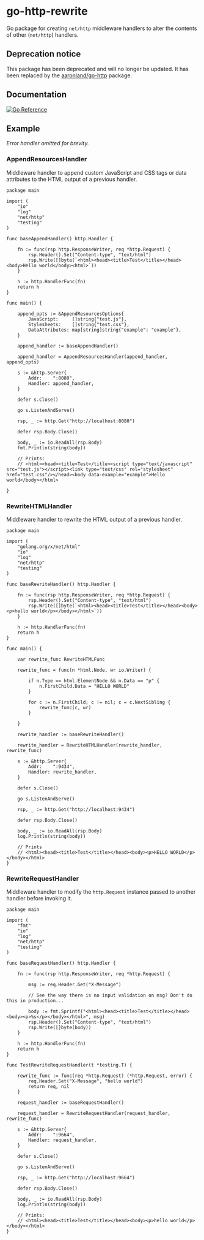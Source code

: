 # go-http-rewrite

Go package for creating `net/http` middleware handlers to alter the contents of other (`net/http`) handlers.

## Deprecation notice

This package has been deprecated and will no longer be updated. It has been replaced by the [aaronland/go-http](https://github.com/aaronland/go-http) package.

## Documentation

[![Go Reference](https://pkg.go.dev/badge/github.com/aaronland/go-http-rewrite.svg)](https://pkg.go.dev/github.com/aaronland/go-http-rewrite)

## Example

_Error handler omitted for brevity._

### AppendResourcesHandler

Middleware handler to append custom JavaScript and CSS tags or data attributes to the HTML output of a previous handler.

```
package main

import (
	"io"
	"log"
	"net/http"
	"testing"
)

func baseAppendHandler() http.Handler {

	fn := func(rsp http.ResponseWriter, req *http.Request) {
		rsp.Header().Set("Content-type", "text/html")
		rsp.Write([]byte(`<html><head><title>Test</title></head><body>Hello world</body><html>`))
	}

	h := http.HandlerFunc(fn)
	return h
}

func main() {

	append_opts := &AppendResourcesOptions{
		JavaScript:     []string{"test.js"},
		Stylesheets:    []string{"test.css"},
		DataAttributes: map[string]string{"example": "example"},
	}

	append_handler := baseAppendHandler()

	append_handler = AppendResourcesHandler(append_handler, append_opts)

	s := &http.Server{
		Addr:    ":8080",
		Handler: append_handler,
	}

	defer s.Close()

	go s.ListenAndServe()

	rsp, _ := http.Get("http://localhost:8080")

	defer rsp.Body.Close()

	body, _ := io.ReadAll(rsp.Body)
	fmt.Println(string(body))

	// Prints:
	// <html><head><title>Test</title><script type="text/javascript" src="test.js"></script><link type="text/css" rel="stylesheet" href="test.css"/></head><body data-example="example">Hello world</body></html>
	
}
```

### RewriteHTMLHandler

Middleware handler to rewrite the HTML output of a previous handler.

```
package main

import (
	"golang.org/x/net/html"
	"io"
	"log"
	"net/http"
	"testing"
)

func baseRewriteHandler() http.Handler {

	fn := func(rsp http.ResponseWriter, req *http.Request) {
		rsp.Header().Set("Content-type", "text/html")
		rsp.Write([]byte(`<html><head><title>Test</title></head><body><p>hello world</p></body></html>`))
	}

	h := http.HandlerFunc(fn)
	return h
}

func main() {

	var rewrite_func RewriteHTMLFunc

	rewrite_func = func(n *html.Node, wr io.Writer) {

		if n.Type == html.ElementNode && n.Data == "p" {
			n.FirstChild.Data = "HELLO WORLD"
		}

		for c := n.FirstChild; c != nil; c = c.NextSibling {
			rewrite_func(c, wr)
		}

	}

	rewrite_handler := baseRewriteHandler()

	rewrite_handler = RewriteHTMLHandler(rewrite_handler, rewrite_func)

	s := &http.Server{
		Addr:    ":9434",
		Handler: rewrite_handler,
	}

	defer s.Close()

	go s.ListenAndServe()

	rsp, _ := http.Get("http://localhost:9434")

	defer rsp.Body.Close()

	body, _ := io.ReadAll(rsp.Body)
	log.Println(string(body))
	
	// Prints
	// <html><head><title>Test</title></head><body><p>HELLO WORLD</p></body></html>
}
```

### RewriteRequestHandler

Middleware handler to modify the `http.Request` instance passed to another handler before invoking it.

```
package main

import (
	"fmt"
	"io"
	"log"
	"net/http"
	"testing"
)

func baseRequestHandler() http.Handler {

	fn := func(rsp http.ResponseWriter, req *http.Request) {

		msg := req.Header.Get("X-Message")

		// See the way there is no input validation on msg? Don't do this in production...
		
		body := fmt.Sprintf("<html><head><title>Test</title></head><body><p>%s</p></body></html>", msg)
		rsp.Header().Set("Content-type", "text/html")
		rsp.Write([]byte(body))
	}

	h := http.HandlerFunc(fn)
	return h
}

func TestRewriteRequestHandler(t *testing.T) {

	rewrite_func := func(req *http.Request) (*http.Request, error) {
		req.Header.Set("X-Message", "hello world")
		return req, nil
	}

	request_handler := baseRequestHandler()

	request_handler = RewriteRequestHandler(request_handler, rewrite_func)

	s := &http.Server{
		Addr:    ":9664",
		Handler: request_handler,
	}

	defer s.Close()

	go s.ListenAndServe()

	rsp, _ := http.Get("http://localhost:9664")

	defer rsp.Body.Close()

	body, _ := io.ReadAll(rsp.Body)
	log.Println(string(body))

	// Prints:
	// <html><head><title>Test</title></head><body><p>hello world</p></body></html>
}
```
	
